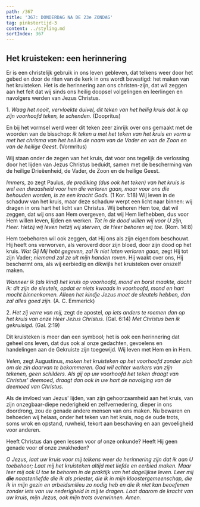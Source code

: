 ```yaml
---
path: /367
title: '367: DONDERDAG NA DE 23e ZONDAG'
tag: pinkstertijd-3
content: ../styling.md
sortIndex: 367
---
```


## Het kruisteken: een herinnering

Er is een christelijk gebruik in ons leven gebleven, dat telkens weer door het gebed en door de riten van de kerk in ons wordt bevestigd: het maken van het kruisteken. Het is de herinnering aan ons christen-zijn, dat wil zeggen aan het feit dat wij sinds ons heilig doopsel volgelingen en leerlingen en navolgers werden van Jezus Christus.

1\. _Waag het nooit, vervloekte duivel, dit teken van het heilig kruis dat ik op zijn voorhoofd teken, te schenden._ (Doopritus)

En bij het vormsel werd weer dit teken zeer zinrijk over ons gemaakt met de woorden van de bisschop: _ik teken u met het teken van het kruis en vorm u met het chrisma van het heil in de naam van de Vader en van de Zoon en van de heilige Geest_. (Vormritus)

Wij staan onder de zegen van het kruis, dat voor ons tegelijk de verlossing door het lijden van Jezus Christus beduidt, samen met de bescherming van de heilige Drieëenheid, de Vader, de Zoon en de heilige Geest.

_Immers,_ zo zegt Paulus, _de prediking (dus ook het teken) van het kruis is wel een dwaasheid voor hen die verloren gaan, maar voor ons die behouden worden, is ze een kracht Gods._ (1 Kor. 1:18) Wij leven in de schaduw van het kruis, maar deze schaduw werpt een licht naar binnen: wij dragen in ons hart het licht van Christus. Wij behoren Hem toe, dat wil zeggen, dat wij ons aan Hem overgeven, dat wij Hem liefhebben, dus voor Hem willen leven, lijden en werken. _Tot in de dood willen wij voor U zijn, Heer._ _Hetzij wij leven hetzij wij sterven, de Heer behoren wij toe._ (Rom. 14:8)

Hem toebehoren wil ook zeggen, dat Hij ons als zijn eigendom beschouwt. Hij heeft ons verworven, als veroverd door zijn bloed, door zijn dood op het kruis. _Wat Gij Mij hebt gegeven, zal Ik niet laten verloren gaan,_ zegt Hij tot zijn Vader; _niemand zal ze uit mijn handen roven_. Hij waakt over ons, Hij beschermt ons, als wij eerbiedig en dikwijls het kruisteken over onszelf maken.

_Wanneer ik (als kind) het kruis op voorhoofd, mond en borst maakte, dacht ik: dit zijn de sleutels, opdat er niets kwaads in voorhoofd, mond en hart mocht binnenkomen. Alleen het kindje Jezus moet de sleutels hebben, dan zal alles goed zijn._ (A. C. Emmerick)

2\. _Het zij verre van mij,_ zegt de apostel, _op iets anders te roemen dan op het kruis van onze Heer Jezus Christus._ (Gal. 6:14) _Met Christus ben ik gekruisigd._ (Gal. 2:19)

Dit kruisteken is meer dan een symbool; het is ook een herinnering dat geheel ons leven, dat dus ook al onze gedachten, gevoelens en handelingen aan de Gekruiste zijn toegewijd. Wij leven met Hem en in Hem.

_Velen,_ zegt Augustinus, _maken het kruisteken op het voorhoofd zonder zich om de zin daarvan te bekommeren. God wil echter werkers van zijn tekenen, geen schilders. Als gij op uw voorhoofd het teken draagt van Christus' deemoed, draagt dan ook in uw hart de navolging van de deemoed van Christus._

Als de invloed van Jezus' lijden, van zijn gehoorzaamheid aan het kruis, van zijn onzegbaar-diepe nederigheid en zelfvernedering, dieper in ons doordrong, zou de genade andere mensen van ons maken. Nu bewaren en behoeden wij helaas, onder het teken van het kruis, nog de oude trots, soms wrok en opstand, ruwheid, tekort aan beschaving en aan gevoeligheid voor anderen.

Heeft Christus dan geen lessen voor _al_ onze onkunde? Heeft Hij geen genade voor _al_ onze zwakheden?

_O Jezus, laat uw kruis voor mij telkens weer de herinnering zijn dat ik aan U toebehoor; Laat mij het kruisteken altijd met liefde en eerbied maken. Maar leer mij ook U toe te behoren in de praktijk van het dagelijkse leven. Leer mij __die__ naastenliefde die ik als priester, die ik in mijn kloostergemeenschap, die ik in mijn gezin en arbeidsmilieu zo nodig heb en die ik niet kan beoefenen zonder iets van uw nederigheid in mij te dragen. Laat daarom de kracht van uw kruis, mijn Jezus, ook mijn trots overwinnen. Amen._